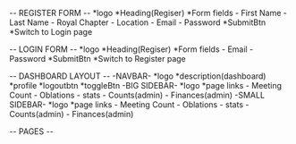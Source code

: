-- REGISTER FORM --
*logo
*Heading(Regiser)
*Form fields - First Name - Last Name - Royal Chapter - Location - Email - Password
*SubmitBtn
\*Switch to Login page

-- LOGIN FORM --
*logo
*Heading(Regiser)
*Form fields - Email - Password
*SubmitBtn
\*Switch to Register page

-- DASHBOARD LAYOUT --
-NAVBAR-
*logo
*description(dashboard)
*profile
*logoutbtn
*toggleBtn
-BIG SIDEBAR-
*logo
*page links - Meeting Count - Oblations - stats - Counts(admin) - Finances(admin)
-SMALL SIDEBAR-
*logo
\*page links - Meeting Count - Oblations - stats - Counts(admin) - Finances(admin)

-- PAGES --
